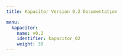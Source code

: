 ```yaml
---
title: Kapacitor Version 0.2 Documentation

menu:
  kapacitor:
    name: v0.2
    identifier: kapacitor_02
    weight: 30
---
```

